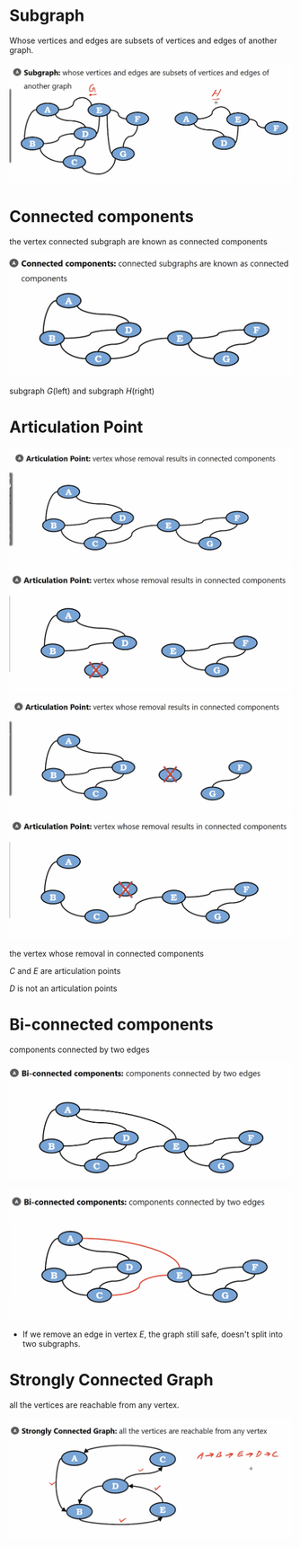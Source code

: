 # Subgraph

Whose vertices and edges are subsets of vertices and edges of another graph.

<img src='../asserts/238_1.png'></img>

# Connected components

the vertex connected subgraph are known as connected components

<img src='../asserts/238_2.png'></img>

subgraph $G$(left) and subgraph $H$(right)

# Articulation Point

<img src='../asserts/238_3.png'></img>
<img src='../asserts/238_4.png'></img>
<img src='../asserts/238_5.png'></img>
<img src='../asserts/238_6.png'></img>

the vertex whose removal in connected components

$C$ and $E$ are articulation points

$D$ is not an articulation points

# Bi-connected components

components connected by two edges

<img src='../asserts/238_7.png'></img>

<img src='../asserts/238_8.png'></img>

* If we remove an edge in vertex $E$, the graph still safe, doesn't split into two subgraphs.

# Strongly Connected Graph

all the vertices are reachable from any vertex.

<img src='../asserts/238_9.png'></img>
